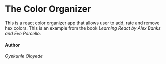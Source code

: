 # The Color Organizer

This is a react color organizer app that allows user to add, rate and remove hex colors.
This is an example from the book *Learning React by Alex Banks and Eve Porcello*.

#### Author
*Oyekunle Oloyede*
